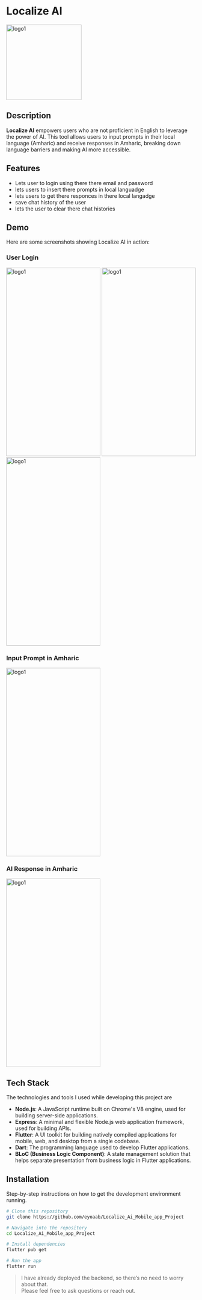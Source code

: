 # Localize AI
<img src="https://github.com/user-attachments/assets/6631e940-d99c-4da6-a536-796c7235d4e6" alt="logo1" width="200" height="200"/>

## Description
**Localize AI** empowers users who are not proficient in English to leverage the power of AI. This tool allows users to input prompts in their local language (Amharic) and receive responses in Amharic, breaking down language barriers and making AI more accessible.

## Features
- Lets user to login using there there email and password
- lets users to insert there prompts in local languadge
- lets users to get there responces in there local langadge
- save chat history of the user
- lets the user to clear there chat histories


## Demo

Here are some screenshots showing Localize AI in action:

### User Login
<img src="https://github.com/user-attachments/assets/157b681d-bccb-4e8f-9055-786e568f7267" alt="logo1" width="250" height="500"/>
<img src="https://github.com/user-attachments/assets/c56b8679-c266-4293-86fd-87887d5ec1e4" alt="logo1" width="250" height="500"/>
<img src="https://github.com/user-attachments/assets/4011d969-f73e-48b9-9b0d-1d1624329846" alt="logo1" width="250" height="500"/>

### Input Prompt in Amharic
<img src="https://github.com/user-attachments/assets/9767b96c-bd60-4f29-8468-5617544d3d06" alt="logo1" width="250" height="500"/>

### AI Response in Amharic
<img src="https://github.com/user-attachments/assets/98fb222b-aa72-4667-afa9-018d5658a150" alt="logo1" width="250" height="500"/>

## Tech Stack

The technologies and tools I used while developing this project are

- **Node.js**: A JavaScript runtime built on Chrome's V8 engine, used for building server-side applications.
- **Express**: A minimal and flexible Node.js web application framework, used for building APIs.
- **Flutter**: A UI toolkit for building natively compiled applications for mobile, web, and desktop from a single codebase.
- **Dart**: The programming language used to develop Flutter applications.
- **BLoC (Business Logic Component)**: A state management solution that helps separate presentation from business logic in Flutter applications.


## Installation
Step-by-step instructions on how to get the development environment running.

```bash
# Clone this repository
git clone https://github.com/eyoaab/Localize_Ai_Mobile_app_Project
```
```bash
# Navigate into the repository
cd Localize_Ai_Mobile_app_Project
```
```bash
# Install dependencies
flutter pub get
```
```bash
# Run the app
flutter run
```
> I have already deployed the backend, so there’s no need to worry about that.<br>
> Please feel free to ask questions or reach out.

